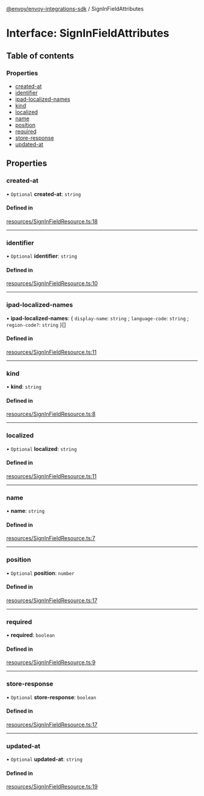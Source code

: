 [@envoy/envoy-integrations-sdk](../README.md) / SignInFieldAttributes

# Interface: SignInFieldAttributes

## Table of contents

### Properties

- [created-at](signinfieldattributes.md#created-at)
- [identifier](signinfieldattributes.md#identifier)
- [ipad-localized-names](signinfieldattributes.md#ipad-localized-names)
- [kind](signinfieldattributes.md#kind)
- [localized](signinfieldattributes.md#localized)
- [name](signinfieldattributes.md#name)
- [position](signinfieldattributes.md#position)
- [required](signinfieldattributes.md#required)
- [store-response](signinfieldattributes.md#store-response)
- [updated-at](signinfieldattributes.md#updated-at)

## Properties

### created-at

• `Optional` **created-at**: `string`

#### Defined in

[resources/SignInFieldResource.ts:18](https://github.com/envoy/envoy-integrations-sdk-nodejs/blob/c0e2fd5/src/resources/SignInFieldResource.ts#L18)

___

### identifier

• `Optional` **identifier**: `string`

#### Defined in

[resources/SignInFieldResource.ts:10](https://github.com/envoy/envoy-integrations-sdk-nodejs/blob/c0e2fd5/src/resources/SignInFieldResource.ts#L10)

___

### ipad-localized-names

• **ipad-localized-names**: { `display-name`: `string` ; `language-code`: `string` ; `region-code?`: `string`  }[]

#### Defined in

[resources/SignInFieldResource.ts:11](https://github.com/envoy/envoy-integrations-sdk-nodejs/blob/c0e2fd5/src/resources/SignInFieldResource.ts#L11)

___

### kind

• **kind**: `string`

#### Defined in

[resources/SignInFieldResource.ts:8](https://github.com/envoy/envoy-integrations-sdk-nodejs/blob/c0e2fd5/src/resources/SignInFieldResource.ts#L8)

___

### localized

• `Optional` **localized**: `string`

#### Defined in

[resources/SignInFieldResource.ts:11](https://github.com/envoy/envoy-integrations-sdk-nodejs/blob/c0e2fd5/src/resources/SignInFieldResource.ts#L11)

___

### name

• **name**: `string`

#### Defined in

[resources/SignInFieldResource.ts:7](https://github.com/envoy/envoy-integrations-sdk-nodejs/blob/c0e2fd5/src/resources/SignInFieldResource.ts#L7)

___

### position

• `Optional` **position**: `number`

#### Defined in

[resources/SignInFieldResource.ts:17](https://github.com/envoy/envoy-integrations-sdk-nodejs/blob/c0e2fd5/src/resources/SignInFieldResource.ts#L17)

___

### required

• **required**: `boolean`

#### Defined in

[resources/SignInFieldResource.ts:9](https://github.com/envoy/envoy-integrations-sdk-nodejs/blob/c0e2fd5/src/resources/SignInFieldResource.ts#L9)

___

### store-response

• `Optional` **store-response**: `boolean`

#### Defined in

[resources/SignInFieldResource.ts:17](https://github.com/envoy/envoy-integrations-sdk-nodejs/blob/c0e2fd5/src/resources/SignInFieldResource.ts#L17)

___

### updated-at

• `Optional` **updated-at**: `string`

#### Defined in

[resources/SignInFieldResource.ts:19](https://github.com/envoy/envoy-integrations-sdk-nodejs/blob/c0e2fd5/src/resources/SignInFieldResource.ts#L19)
